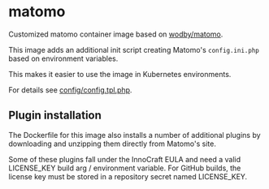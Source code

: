 # matomo
Customized matomo container image based on [wodby/matomo](https://github.com/wodby/matomo).

This image adds an additional init script creating Matomo's `config.ini.php` based on
environment variables.

This makes it easier to use the image in Kubernetes environments.

For details see [config/config.tpl.php](config/config.tpl.php).

## Plugin installation

The Dockerfile for this image also installs a number of additional plugins by downloading
and unzipping them directly from Matomo's site.

Some of these plugins fall under the InnoCraft EULA and need a valid LICENSE_KEY
build arg / environment variable. For GitHub builds, the license key must be stored in a
repository secret named LICENSE_KEY.
